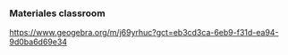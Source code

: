 ### Materiales classroom
https://www.geogebra.org/m/j69yrhuc?gct=eb3cd3ca-6eb9-f31d-ea94-9d0ba6d69e34

